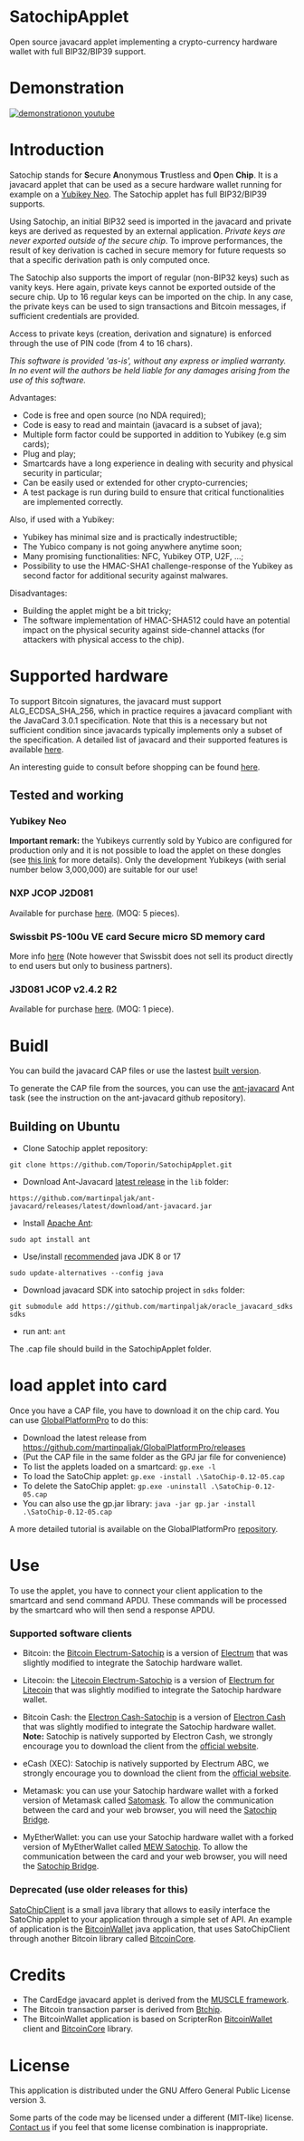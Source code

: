 # SatochipApplet
Open source javacard applet implementing a crypto-currency hardware wallet with full BIP32/BIP39 support.

# Demonstration 

[![demonstrationon youtube](https://i.ytimg.com/vi/dbQoUrcb8SI/hqdefault.jpg?sqp=-oaymwEcCNACELwBSFXyq4qpAw4IARUAAIhCGAFwAcABBg==&rs=AOn4CLDn6M4pa5vMLDvRTFuL00UejiWmeQ)](https://youtu.be/t0IsK1fpEQQ)

# Introduction

Satochip stands for **S**ecure **A**nonymous **T**rustless and **O**pen **Chip**. It is a javacard applet that can be used as a secure hardware wallet running for example on a [Yubikey Neo](https://store.yubico.com/store/catalog/product_info.php?ref=368&products_id=72&affiliate_banner_id=1). The Satochip applet has full BIP32/BIP39 supports.

Using Satochip, an initial BIP32 seed is imported in the javacard and private keys are derived as requested by an external application. *Private keys are never exported outside of the secure chip*. To improve performances, the result of key derivation is cached in secure memory for future requests so that a specific derivation path is only computed once.

The Satochip also supports the import of regular (non-BIP32 keys) such as vanity keys. Here again, private keys cannot be exported outside of the secure chip. Up to 16 regular keys can be imported on the chip. In any case, the private keys can be used to sign transactions and Bitcoin messages, if sufficient credentials are provided.

Access to private keys (creation, derivation and signature) is enforced through the use of PIN code (from 4 to 16 chars).

*This software is provided 'as-is', without any express or implied warranty. In no event will the authors be held liable for any damages arising from the use of this software.*

Advantages:
- Code is free and open source (no NDA required);
- Code is easy to read and maintain (javacard is a subset of java);
- Multiple form factor could be supported in addition to Yubikey (e.g sim cards);
- Plug and play;
- Smartcards have a long experience in dealing with security and physical security in particular;
- Can be easily used or extended for other crypto-currencies;
- A test package is run during build to ensure that critical functionalities are implemented correctly.

Also, if used with a Yubikey:
- Yubikey has minimal size and is practically indestructible;
- The Yubico company is not going anywhere anytime soon;
- Many promising functionalities: NFC, Yubikey OTP, U2F, ...;
- Possibility to use the HMAC-SHA1 challenge-response of the Yubikey as second factor for additional security against malwares.

Disadvantages:
- Building the applet might be a bit tricky;
- The software implementation of HMAC-SHA512 could have an potential impact on the physical security against side-channel attacks (for attackers with physical access to the chip).

# Supported hardware

To support Bitcoin signatures, the javacard must support ALG_ECDSA_SHA_256, which in practice requires a javacard compliant with the JavaCard 3.0.1 specification. Note that this is a necessary but not sufficient condition since javacards typically implements only a subset of the specification.
A detailed list of javacard and their supported features is available [here](http://www.fi.muni.cz/~xsvenda/jcsupport.html).

An interesting guide to consult before shopping can be found [here](https://github.com/martinpaljak/GlobalPlatformPro/tree/master/docs/JavaCardBuyersGuide).

## Tested and working

### Yubikey Neo
**Important remark:** the Yubikeys currently sold by Yubico are configured for production only and it is not possible to load the applet on these dongles (see [this link](https://www.yubico.com/2014/07/yubikey-neo-updates/) for more details). Only the development Yubikeys (with serial number below 3,000,000) are suitable for our use! 

### NXP JCOP J2D081
Available for purchase [here](https://www.javacardsdk.com/product/j2d081/). (MOQ: 5 pieces).

### Swissbit PS-100u VE card Secure micro SD memory card
More info [here](http://www.swissbit.com/index.php?option=com_content&view=article&id=293&Itemid=601)
(Note however that Swissbit does not sell its product directly to end users but only to business partners).

### J3D081 JCOP v2.4.2 R2
Available for purchase [here](https://www.motechno.com/product/j3d081-dual-interface-javacard-3-0-1/). (MOQ: 1 piece).

# Buidl

You can build the javacard CAP files or use the lastest [built version](https://github.com/Toporin/SatochipApplet/releases).

To generate the CAP file from the sources, you can use the [ant-javacard](https://github.com/martinpaljak/ant-javacard) Ant task (see the instruction on the ant-javacard github repository).


## Building on Ubuntu

* Clone Satochip applet repository:
```
git clone https://github.com/Toporin/SatochipApplet.git
```

* Download Ant-Javacard [latest release](https://github.com/martinpaljak/ant-javacard) in the `lib` folder:
```
https://github.com/martinpaljak/ant-javacard/releases/latest/download/ant-javacard.jar
```

* Install [Apache Ant](https://ant.apache.org/srcdownload.cgi):
```
sudo apt install ant
```

* Use/install [recommended](https://github.com/martinpaljak/ant-javacard/wiki/JavaCard-SDK-and-JDK-version-compatibility) java JDK 8 or 17
```
sudo update-alternatives --config java
```

* Download javacard SDK into satochip project in `sdks` folder:
```
git submodule add https://github.com/martinpaljak/oracle_javacard_sdks sdks
```

* run ant:
```ant```

The .cap file should build in the SatochipApplet folder.

# load applet into card

Once you have a CAP file, you have to download it on the chip card. You can use [GlobalPlatformPro](https://github.com/martinpaljak/GlobalPlatformPro) to do this:

- Download the latest release from https://github.com/martinpaljak/GlobalPlatformPro/releases
- (Put the CAP file in the same folder as the GPJ jar file for convenience)
- To list the applets loaded on a smartcard: `gp.exe -l`
- To load the SatoChip applet: `gp.exe -install .\SatoChip-0.12-05.cap`
- To delete the SatoChip applet: `gp.exe -uninstall .\SatoChip-0.12-05.cap`
- You can also use the gp.jar library: `java -jar gp.jar -install .\SatoChip-0.12-05.cap`

A more detailed tutorial is available on the GlobalPlatformPro [repository](https://github.com/martinpaljak/GlobalPlatformPro).

# Use

To use the applet, you have to connect your client application to the smartcard and send command APDU. These commands will be processed by the smartcard who will then send a response APDU. 

### Supported software clients

- Bitcoin: the [Bitcoin Electrum-Satochip](https://github.com/Toporin/electrum-satochip/releases) is a version of [Electrum](https://github.com/spesmilo/electrum) that was slightly modified to integrate the Satochip hardware wallet.
- Litecoin: the [Litecoin Electrum-Satochip](https://github.com/Toporin/electrum-satochip/releases) is a version of [Electrum for Litecoin](https://github.com/pooler/electrum-ltc/) that was slightly modified to integrate the Satochip hardware wallet.
- Bitcoin Cash: the [Electron Cash-Satochip](https://github.com/Toporin/electrum-satochip/releases) is a version of [Electron Cash](https://github.com/Electron-Cash/Electron-Cash) that was slightly modified to integrate the Satochip hardware wallet.
**Note:** Satochip is natively supported by Electron Cash, we strongly encourage you to download the client from the [official website](https://electroncash.org/).
- eCash (XEC): Satochip is natively supported by Electrum ABC, we strongly encourage you to download the client from the [official website](https://www.bitcoinabc.org/electrum/).

- Metamask: you can use your Satochip hardware wallet with a forked version of Metamask called [Satomask](https://github.com/Toporin/metamask-extension/releases). To allow the communication between the card and your web browser, you will need the [Satochip Bridge](https://github.com/Toporin/Satochip-Bridge/releases).

- MyEtherWallet: you can use your Satochip hardware wallet with a forked version of MyEtherWallet called [MEW Satochip](https://github.com/Toporin/MyEtherWallet/releases). To allow the communication between the card and your web browser, you will need the [Satochip Bridge](https://github.com/Toporin/Satochip-Bridge/releases).

### Deprecated (use older releases for this)
[SatoChipClient](https://github.com/Toporin/SatoChipClient) is a small java library that allows to easily interface the SatoChip applet to your application through a simple set of API. An example of application is the [BitcoinWallet](https://github.com/Toporin/BitcoinWallet) java application, that uses SatoChipClient through another Bitcoin library called [BitcoinCore](https://github.com/Toporin/BitcoinCore).  

# Credits

- The CardEdge javacard applet is derived from the [MUSCLE framework](http://pcsclite.alioth.debian.org/musclecard.com/info.html).
- The Bitcoin transaction parser is derived from [Btchip](https://github.com/LedgerHQ/btchipJC).
- The BitcoinWallet application is based on ScripterRon [BitcoinWallet](https://github.com/ScripterRon/BitcoinWallet) client and [BitcoinCore](https://github.com/ScripterRon/BitcoinCore) library.

# License

This application is distributed under the GNU Affero General Public License version 3.

Some parts of the code may be licensed under a different (MIT-like) license. 
[Contact us](mailto:support@satochip.io) if you feel that some license combination is inappropriate.

